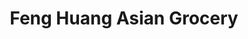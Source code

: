 ---
title: "Feng Huang Asian Grocery"
url: /colchester/feng-huang-asian-grocery/
shop: Supermarkt
---